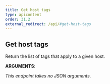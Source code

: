 ```yaml
---
title: Get host tags
type: apicontent
order: 31.2
external_redirect: /api/#get-host-tags
---
```


## Get host tags
Return the list of tags that apply to a given host.

**ARGUMENTS**:

*This endpoint takes no JSON arguments.*
